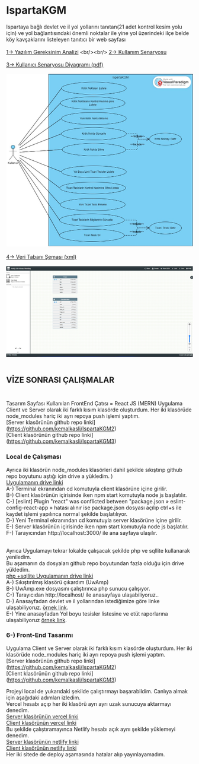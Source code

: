 # IspartaKGM
Ispartaya bağlı devlet ve il yol yollarını tanıtan(21 adet kontrol  kesim yolu için) ve yol bağlantısındaki önemli noktalar ile  yine yol üzerindeki  ilçe belde köy kavşaklarını listeleyen tanıtıcı bir web sayfası 
<br/><br/>
[1-> Yazılım Gereksinim Analizi](https://github.com/kemalkasli/IspartaKGM/blob/main/Yaz%C4%B1l%C4%B1m%20Gereksinim%20Analizi%20-%202221032073%20-%20Kemal%20KA%C5%9ELI%20(08.03.2024).pdf)
<br/><br/>
[2-> Kullanım Senaryosu](https://github.com/kemalkasli/IspartaKGM/blob/main/Kullan%C4%B1m%20Senaryosu.pdf)
<br/><br/>
[3-> Kullanıcı Senaryosu Diyagramı (pdf)](https://github.com/kemalkasli/IspartaKGM/blob/main/Kullan%C4%B1c%C4%B1%20Senaryosu%20Diyagram%C4%B1.pdf)
<br/><br/>
![3-> Kullanıcı Senaryosu Diyagramı (jpeg)](https://github.com/kemalkasli/IspartaKGM/blob/main/Kullan%C4%B1c%C4%B1%20Senaryosu%20Diyagram%C4%B1.jpg)
<br/><br/>
[4-> Veri Tabanı Şeması (xml)](https://github.com/kemalkasli/IspartaKGM/blob/main/veri%20taban%C4%B1%20diyagram%C4%B1%20nosqldbm-19_03_2024_16_18_32.xml)
<br/><br/>
![4-> Veri Tabanı Şeması (png)](https://github.com/kemalkasli/IspartaKGM/blob/main/Veri%20Taban%C4%B1%20Diyagram%C4%B1.png)
<br/><br/>
## VİZE SONRASI ÇALIŞMALAR <br/><br/>
Tasarım Sayfası Kullanılan FrontEnd Çatısı = React JS (MERN)
Uygulama Client ve Server olarak iki farklı kısım klasörde oluşturdum.  Her iki klasörüde node_modules hariç iki ayrı repoya push işlemi yaptım. <br/>
[Server klasörünün github repo linki] (https://github.com/kemalkasli/IspartaKGM2)<br/>
[Client klasörünün github repo linki] (https://github.com/kemalkasli/IspartaKGM3)<br/>

### Local de Çalışması <br/>
Ayrıca iki klasörün node_modules klasörleri dahil şekilde sıkıştırıp github repo boyutunu aştığı için drive a yükledim. )<br/>
[Uygulamanın drive linki ](https://drive.google.com/drive/folders/1iEWgud2vp9ba-QpB4jMtH32ihJdgG4sB)<br/>
A-) Terminal ekranından cd komutuyla client klasörüne içine girilir.<br/>
B-) Client klasörünün içirisinde iken npm start komutuyla node js başlatılır.<br/>
C-) [eslint] Plugin "react" was conflicted between "package.json » eslint-config-react-app »
hatası alınır ise package.json dosyası açılıp ctrl+s ile kaydet işlemi yapılınca normal şekilde başlatılıyor.<br/>
D-) Yeni Terminal ekranından cd komutuyla server klasörüne içine girilir.<br/>
E-) Server klasörünün içirisinde iken npm start komutuyla node js başlatılır.<br/>
F-) Tarayıcından http://localhost:3000/ ile ana sayfaya ulaşılır.<br/><br/>

Ayrıca Uygulamayı tekrar lokalde çalışacak şekilde php ve sqllite kullanarak yeniledim. <br/>
Bu aşamanın da dosyaları github repo boyutundan fazla olduğu için drive yükledim. <br/>
[php +sqllite Uygulamanın drive linki](https://drive.google.com/drive/folders/1OUjiFWOUrhmDzEm3WpqhiSFULniW_HgG)<br/>
A-) Sıkıştırılmış klasörü çıkardım (UwAmp)<br/>
B-) UwAmp.exe dosyasını çalıştırınca  php sunucu çalışıyor.<br/>
C-) Tarayıcıdan http://localhost/ ile anasayfaya ulaşabiliyoruz..<br/>
D-) Anasayfadan devlet ve il yollarından istediğimize göre linke ulaşabiliyoruz. [örnek link](http://localhost/32006.php).<br/>
E-) Yine anasayfadan  Yol boyu tesisler listesine ve etüt raporlarına  ulaşabiliyoruz  [örnek link](http://localhost/tesisler.php).<br/>


### 6-) Front-End Tasarımı <br/>
Uygulama Client ve Server olarak iki farklı kısım klasörde oluşturdum.  Her iki klasörüde node_modules hariç iki ayrı repoya push işlemi yaptım. <br/>
[Server klasörünün github repo linki] (https://github.com/kemalkasli/IspartaKGM2)<br/>
[Client klasörünün github repo linki] (https://github.com/kemalkasli/IspartaKGM3)<br/>

Projeyi local de yukarıdaki şekilde çalıştırmayı başarabildim. Canlıya almak için aşağıdaki adımları izledim. <br/>
Vercel hesabı açıp her iki klasörü ayrı ayrı uzak sunucuya aktarmayı denedim.<br/>
[Server klasörünün vercel linki](https://ispartakgm2.vercel.app/)<br/>
[Client klasörünün vercel linki](https://ispartakgm.vercel.app/)<br/>
Bu şekilde çalıştıramayınca Netlify hesabı açık aynı şekilde yüklemeyi denedim.<br/>
[Server klasörünün netlify linki](https://thriving-kashata-b41564.netlify.app/)<br/>
[Client klasörünün netlify linki](https://ispartakgm.netlify.app/)<br/>
Her iki sitede de deploy aşamasında hatalar alıp yayınlayamadım.<br/>
<br/><br/>














